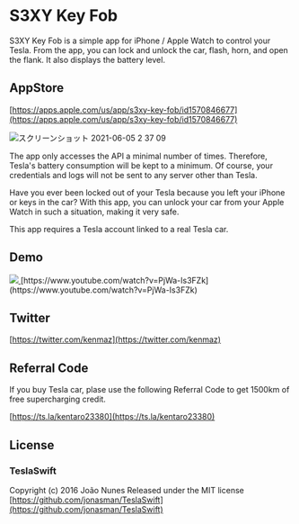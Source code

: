 # S3XY Key Fob

S3XY Key Fob is a simple app for iPhone / Apple Watch to control your Tesla. From the app, you can lock and unlock the car, flash, horn, and open the flank. It also displays the battery level.

## AppStore
[https://apps.apple.com/us/app/s3xy-key-fob/id1570846677](https://apps.apple.com/us/app/s3xy-key-fob/id1570846677)

![スクリーンショット 2021-06-05 2 37 09](https://user-images.githubusercontent.com/46153/120841976-1d7eed80-c5a7-11eb-8ee9-13058a6405aa.png)

The app only accesses the API a minimal number of times. Therefore, Tesla's battery consumption will be kept to a minimum. Of course, your credentials and logs will not be sent to any server other than Tesla.

Have you ever been locked out of your Tesla because you left your iPhone or keys in the car? With this app, you can unlock your car from your Apple Watch in such a situation, making it very safe.

This app requires a Tesla account linked to a real Tesla car.

## Demo 
<a href="https://www.youtube.com/watch?v=PjWa-Is3FZk">
<img src=https://user-images.githubusercontent.com/46153/128882834-33f0577a-59ac-4a16-b422-bedb993b26d3.png>
</a>
[https://www.youtube.com/watch?v=PjWa-Is3FZk](https://www.youtube.com/watch?v=PjWa-Is3FZk)

## Twitter
[https://twitter.com/kenmaz](https://twitter.com/kenmaz)

## Referral Code
If you buy Tesla car, plase use the following Referral Code to get 1500km of free supercharging credit.

[https://ts.la/kentaro23380](https://ts.la/kentaro23380)

## License
### TeslaSwift
Copyright (c) 2016 João Nunes
Released under the MIT license
[https://github.com/jonasman/TeslaSwift](https://github.com/jonasman/TeslaSwift)
